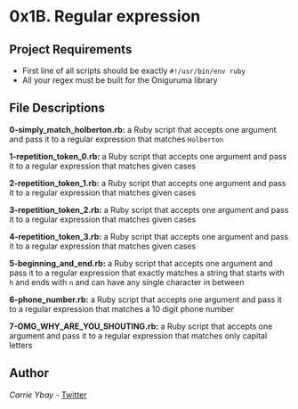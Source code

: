 # 0x1B. Regular expression
## Project Requirements
- First line of all scripts should be exactly `#!/usr/bin/env ruby`
- All your regex must be built for the Oniguruma library

## File Descriptions
**0-simply_match_holberton.rb:** a Ruby script that accepts one argument and pass it to a regular expression that matches `Holberton`

**1-repetition_token_0.rb:** a Ruby script that accepts one argument and pass it to a regular expression that matches given cases

**2-repetition_token_1.rb:** a Ruby script that accepts one argument and pass it to a regular expression that matches given cases

**3-repetition_token_2.rb:** a Ruby script that accepts one argument and pass it to a regular expression that matches given cases

**4-repetition_token_3.rb:** a Ruby script that accepts one argument and pass it to a regular expression that matches given cases

**5-beginning_and_end.rb:** a Ruby script that accepts one argument and pass it to a regular expression that exactly matches a string that starts with `h` and ends with `n` and can have any single character in between

**6-phone_number.rb:** a Ruby script that accepts one argument and pass it to a regular expression that matches a 10 digit phone number

**7-OMG_WHY_ARE_YOU_SHOUTING.rb:** a Ruby script that accepts one argument and pass it to a regular expression that matches only capital letters

## Author
*Carrie Ybay* - [Twitter](http://twitter.com/hicarrie_)